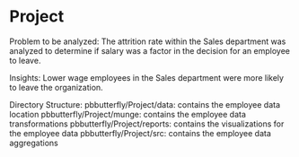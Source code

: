 # Project
Problem to be analyzed: The attrition rate within the Sales department was analyzed to determine if salary was a factor in the decision for an employee to leave. 

Insights: Lower wage employees in the Sales department were more likely to leave the organization. 

Directory Structure:
pbbutterfly/Project/data: contains the employee data location
pbbutterfly/Project/munge: contains the employee data transformations
pbbutterfly/Project/reports: contains the visualizations for the employee data
pbbutterfly/Project/src: contains the employee data aggregations
